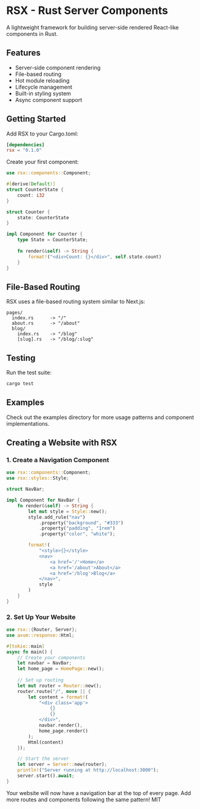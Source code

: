 # RSX - Rust Server Components

A lightweight framework for building server-side rendered React-like components in Rust.

## Features

- Server-side component rendering
- File-based routing
- Hot module reloading
- Lifecycle management
- Built-in styling system
- Async component support

## Getting Started

Add RSX to your Cargo.toml:

```toml
[dependencies]
rsx = "0.1.0"
```

Create your first component:

```rust
use rsx::components::Component;

#[derive(Default)]
struct CounterState {
    count: i32
}

struct Counter {
    state: CounterState
}

impl Component for Counter {
    type State = CounterState;
    
    fn render(&self) -> String {
        format!("<div>Count: {}</div>", self.state.count)
    }
}
```

## File-Based Routing

RSX uses a file-based routing system similar to Next.js:

```
pages/
  index.rs      -> "/"
  about.rs      -> "/about"
  blog/
    index.rs    -> "/blog"
    [slug].rs   -> "/blog/:slug"
```

## Testing

Run the test suite:
```bash
cargo test
```

## Examples

Check out the examples directory for more usage patterns and component implementations.

## Creating a Website with RSX

### 1. Create a Navigation Component

```rust
use rsx::components::Component;
use rsx::styles::Style;

struct NavBar;

impl Component for NavBar {
    fn render(&self) -> String {
        let mut style = Style::new();
        style.add_rule("nav")
            .property("background", "#333")
            .property("padding", "1rem")
            .property("color", "white");

        format!(
            "<style>{}</style>
            <nav>
                <a href='/'>Home</a>
                <a href='/about'>About</a>
                <a href='/blog'>Blog</a>
            </nav>",
            style
        )
    }
}
```

### 2. Set Up Your Website

```rust
use rsx::{Router, Server};
use axum::response::Html;

#[tokio::main]
async fn main() {
    // Create your components
    let navbar = NavBar;
    let home_page = HomePage::new();
    
    // Set up routing
    let mut router = Router::new();
    router.route("/", move || {
        let content = format!(
            "<div class='app'>
                {}
                {}
            </div>",
            navbar.render(),
            home_page.render()
        );
        Html(content)
    });

    // Start the server
    let server = Server::new(router);
    println!("Server running at http://localhost:3000");
    server.start().await;
}
```

Your website will now have a navigation bar at the top of every page. Add more routes and components following the same pattern!
MIT